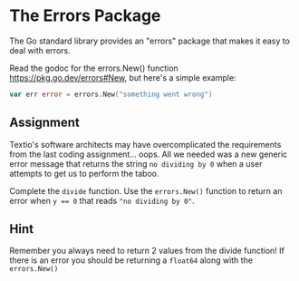 # The Errors Package

The Go standard library provides an "errors" package that makes it easy to deal with errors.

Read the godoc for the errors.New() function https://pkg.go.dev/errors#New, but here's a simple example:

```go
var err error = errors.New("something went wrong")
```

## Assignment

Textio's software architects may have overcomplicated the requirements from the last coding assignment... oops. All we needed was a new generic error message that returns the string `no dividing by 0` when a user attempts to get us to perform the taboo.

Complete the `divide` function. Use the `errors.New()` function to return an error when `y == 0` that reads `"no dividing by 0"`.

## Hint

Remember you always need to return 2 values from the divide function! If there is an error you should be returning a `float64` along with the `errors.New()`
